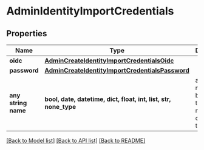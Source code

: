 # AdminIdentityImportCredentials


## Properties
Name | Type | Description | Notes
------------ | ------------- | ------------- | -------------
**oidc** | [**AdminCreateIdentityImportCredentialsOidc**](AdminCreateIdentityImportCredentialsOidc.md) |  | [optional] 
**password** | [**AdminCreateIdentityImportCredentialsPassword**](AdminCreateIdentityImportCredentialsPassword.md) |  | [optional] 
**any string name** | **bool, date, datetime, dict, float, int, list, str, none_type** | any string name can be used but the value must be the correct type | [optional]

[[Back to Model list]](../README.md#documentation-for-models) [[Back to API list]](../README.md#documentation-for-api-endpoints) [[Back to README]](../README.md)


